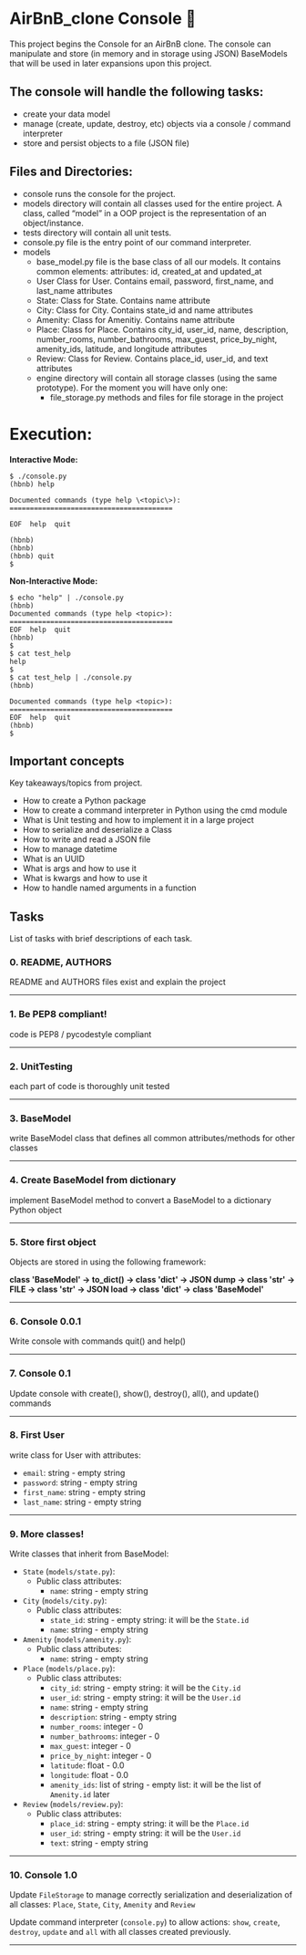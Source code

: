 # AirBnB_clone Console :house_with_garden:
This project begins the Console for an AirBnB clone. The console can manipulate and store (in memory and in storage using JSON) BaseModels that will be used in later expansions upon this project.

## The console will handle the following tasks:
- create your data model
- manage (create, update, destroy, etc) objects via a console / command interpreter
- store and persist objects to a file (JSON file)

## Files and Directories:
- console
runs the console for the project.
- models
directory will contain all classes used for the entire project. A class, called “model” in a OOP project is the representation of an object/instance.
 -	tests
directory will contain all unit tests.
- console.py
  file is the entry point of our command interpreter.
- models
	- base_model.py
	  file is the base class of all our models. It contains common elements:
	   attributes: id, created_at and updated_at
	- User
		 Class for User. Contains email, password, first_name, and last_name attributes
	- State:
		Class for State. Contains name attribute
	- City:
	 Class for City. Contains state_id and name attributes
	- Amenity:
	Class for Amenitiy. Contains name attribute
	- Place:
	Class for Place. Contains city_id, user_id, name, description, number_rooms, number_bathrooms, max_guest, price_by_night, amenity_ids, latitude, and longitude attributes
	- Review:
		Class for Review. Contains place_id, user_id, and text attributes
	- engine
	  directory will contain all storage classes (using the same prototype). For the moment you will have only one:
		-	file_storage.py
		 methods and files for file storage in the project

# Execution:
**Interactive Mode:**
```
$ ./console.py
(hbnb) help

Documented commands (type help \<topic\>):
========================================

EOF  help  quit

(hbnb)
(hbnb)
(hbnb) quit
$
```
**Non-Interactive Mode:**
```
$ echo "help" | ./console.py
(hbnb)
Documented commands (type help <topic>):
========================================
EOF  help  quit
(hbnb)
$
$ cat test_help
help
$
$ cat test_help | ./console.py
(hbnb)

Documented commands (type help <topic>):
========================================
EOF  help  quit
(hbnb)
$
```

## Important concepts
Key takeaways/topics from project.
* How to create a Python package
* How to create a command interpreter in Python using the cmd module
* What is Unit testing and how to implement it in a large project
* How to serialize and deserialize a Class
* How to write and read a JSON file
* How to manage datetime
* What is an UUID
* What is args and how to use it
* What is kwargs and how to use it
* How to handle named arguments in a function

## Tasks
List of tasks with brief descriptions of each task.
### 0. README, AUTHORS
README and AUTHORS files exist and explain the project

---
### 1. Be PEP8 compliant!

code is PEP8 / pycodestyle compliant

---

### 2. UnitTesting

each part of code is thoroughly unit tested

---

### 3. BaseModel

write BaseModel class that defines all common attributes/methods for other classes

---

### 4. Create BaseModel from dictionary

implement BaseModel method to convert a BaseModel to a dictionary Python object

---

### 5. Store first object

Objects are stored in using the following framework:

**class 'BaseModel'
->
to_dict()
->
class 'dict'
->
JSON dump
->
class 'str'
->
FILE
->
class 'str'
->
JSON load
->
class 'dict'
->
class 'BaseModel'**


---

### 6. Console 0.0.1

Write console with commands quit() and help()

---
### 7. Console 0.1

Update console with  create(), show(), destroy(), all(), and update() commands

---
### 8. First User
write class for User with attributes:
-   `email`: string - empty string
-   `password`: string - empty string
-   `first_name`: string - empty string
-   `last_name`: string - empty string

---
### 9. More classes!
Write classes that inherit from BaseModel:
-   `State`  (`models/state.py`):
    -   Public class attributes:
        -   `name`: string - empty string
-   `City`  (`models/city.py`):
    -   Public class attributes:
        -   `state_id`: string - empty string: it will be the  `State.id`
        -   `name`: string - empty string
-   `Amenity`  (`models/amenity.py`):
    -   Public class attributes:
        -   `name`: string - empty string
-   `Place`  (`models/place.py`):
    -   Public class attributes:
        -   `city_id`: string - empty string: it will be the  `City.id`
        -   `user_id`: string - empty string: it will be the  `User.id`
        -   `name`: string - empty string
        -   `description`: string - empty string
        -   `number_rooms`: integer - 0
        -   `number_bathrooms`: integer - 0
        -   `max_guest`: integer - 0
        -   `price_by_night`: integer - 0
        -   `latitude`: float - 0.0
        -   `longitude`: float - 0.0
        -   `amenity_ids`: list of string - empty list: it will be the list of  `Amenity.id`  later
-   `Review`  (`models/review.py`):
    -   Public class attributes:
        -   `place_id`: string - empty string: it will be the  `Place.id`
        -   `user_id`: string - empty string: it will be the  `User.id`
        -   `text`: string - empty string
---
### 10. Console 1.0
Update  `FileStorage`  to manage correctly serialization and deserialization of all classes:  `Place`,  `State`,  `City`,  `Amenity`  and  `Review`

Update command interpreter (`console.py`) to allow actions:  `show`,  `create`,  `destroy`,  `update`  and  `all`  with all classes created previously.

---

